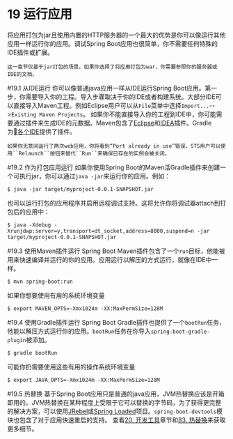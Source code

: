 # 19 运行应用
将应用打包为jar且使用内置的HTTP服务器的一个最大的优势是你可以像运行其他应用一样运行你的应用。调试Spring Boot应用也很简单，你不需要任何特殊的IDE插件或扩展。
```
这一章节仅基于jar打包的场景。如果你选择了将应用打包为war，你需要参照你的服务器或IDE的文档。
```
#19.1 从IDE运行
你可以像普通java应用一样从IDE运行Spring Boot应用。第一步，你需要导入你的工程。导入步骤取决于你的IDE或者构建系统。大部分IDE可以直接导入Maven工程。例如Eclipse用户可以从``File``菜单中选择``Import...``-->``Existing Maven Projects``。
如果你不能直接导入你的工程到IDE中，你可能需要通过插件来生成IDE的元数据。Maven包含了[Eclipse](https://maven.apache.org/plugins/maven-eclipse-plugin/)和[IDEA](https://maven.apache.org/plugins/maven-idea-plugin/)插件。Gradle为[各个IDE](https://docs.gradle.org/2.14.1/userguide/userguide.html)提供了插件。
```
如果你无意间运行了两次web应用，你将看到“Port already in use”错误，STS用户可以使用``Relaunch``按钮来替代``Run``来确保已存在的实例会被关闭。
```
#19.2 作为打包应用运行
如果你使用Spring Boot的Maven活Gradle插件来创建一个可执行jar，你可以通过``java -jar``来运行你的应用。例如：
```
$ java -jar target/myproject-0.0.1-SNAPSHOT.jar
```
也可以运行打包的应用程序并启用远程调试支持。这将允许你将调试器attach到打包后的应用中：
```
$ java -Xdebug -Xrunjdwp:server=y,transport=dt_socket,address=8000,suspend=n -jar target/myproject-0.0.1-SNAPSHOT.jar
```
#19.3 使用Maven插件运行
Spring Boot Maven插件包含了一个``run``目标，他能被用来快速编译并运行的你的应用。应用运行以解压的方式运行，就像在IDE中一样。
```
$ mvn spring-boot:run
```
如果你想要使用有用的系统环境变量
```
$ export MAVEN_OPTS=-Xmx1024m -XX:MaxPermSize=128M
```
#19.4 使用Gradle插件运行
Spring Boot Gradle插件也提供了一个``bootRun``任务，他能以解压方式运行你的应用。``bootRun``任务在你导入``spring-boot-gradle-plugin``被添加。
```
$ gradle bootRun
```
可能你扔需要使用这些有用的操作系统环境变量
```
$ export JAVA_OPTS=-Xmx1024m -XX:MaxPermSize=128M
```
#19.5 热替换
基于Spring Boot应用只是普通的java应用，JVM热替换应该是开箱即用的。JVM热替换在某种程度上受限于它可以替换的字节码，为了获得更完整的解决方案，可以使用[JRebel](http://zeroturnaround.com/software/jrebel/)或[Spring Loaded](https://github.com/spring-projects/spring-loaded)项目。``spring-boot-devtools``模块也包含了对于应用快速重启的支持。
查看[20. 开发工具](p2/20.md)章节和[83. 热替换](83.md)来获取更多细节。